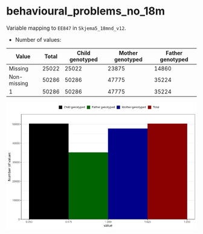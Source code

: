 # behavioural_problems_no_18m
Variable mapping to `EE847` in `Skjema5_18mnd_v12`.
- Number of values:

| Value | Total | Child genotyped | Mother genotyped | Father genotyped |
| ----- | ----- | --------------- | ---------------- | ---------------- |
| Missing | 25022 | 25022 | 23875 | 14860 |
| Non-missing | 50286 | 50286 | 47775 | 35224 |
| 1 | 50286 | 50286 | 47775 | 35224 |



![](behavioural_problems_no_18m_n.png)



